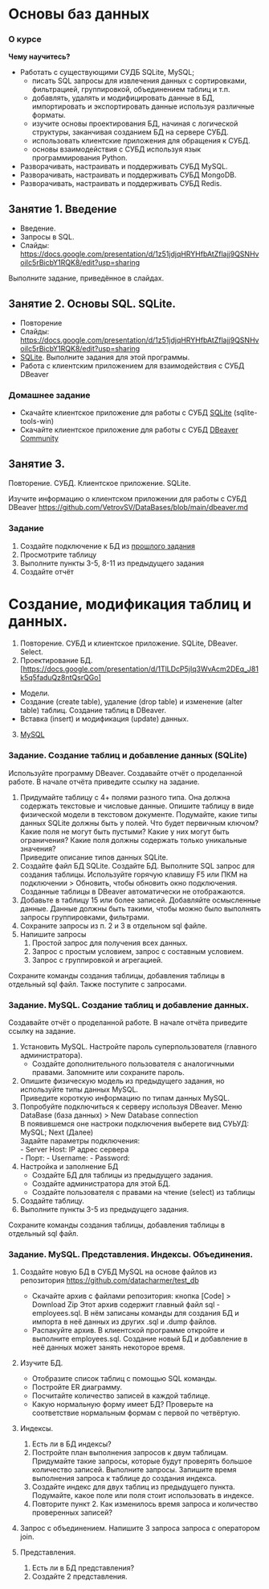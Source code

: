 # Основы баз данных

### О курсе
**Чему научитесь?**
- Работать с существующими СУДБ SQLite, MySQL; 
    - писать SQL запросы для извлечения данных с сортировками, фильтрацией, группировкой, объединением таблиц и т.п.
    - добавлять, удалять и модифицировать данные в БД, импортировать и экспортировать данные используя различные форматы.
    - изучите основы проектирования БД, начиная с логической структуры, заканчивая созданием БД на сервере СУБД.
    - использовать клиентские приложения для обращения к СУБД.
    - основы взаимодействия с СУБД используя язык программирования Python.
- Разворачивать, настраивать и поддерживать СУБД MySQL.
- Разворачивать, настраивать и поддерживать СУБД MongoDB.
- Разворачивать, настраивать и поддерживать СУБД Redis.



## Занятие 1. Введение
- Введение.
- Запросы в SQL.
- Слайды: https://docs.google.com/presentation/d/1z51jdjqHRYHfbAtZflajj9QSNHvoiIc5rBicbY1RQK8/edit?usp=sharing

Выполните задание, приведённое в слайдах.


## Занятие 2. Основы SQL. SQLite.
- Повторение
- Слайды: https://docs.google.com/presentation/d/1z51jdjqHRYHfbAtZflajj9QSNHvoiIc5rBicbY1RQK8/edit?usp=sharing
- [SQLite](../SQLite.md). Выполните задания для этой программы.
- Работа с клиентским приложением для взаимодействия с СУБД DBeaver

### Домашнее задание
- Скачайте клиентское приложение для работы с СУБД [SQLite](https://www.sqlite.org/index.html) (sqlite-tools-win)
- Скачайте клиентское приложение для работы с СУБД [DBeaver Community](https://dbeaver.io/)



## Занятие 3.

Повторение. СУБД. Клиентское приложение. SQLite.

Изучите информацию о клиентском приложении для работы с СУБД DBeaver https://github.com/VetrovSV/DataBases/blob/main/dbeaver.md

### Задание
1. Создайте подключение к БД из [прошлого задания](https://github.com/VetrovSV/DataBases/blob/main/SQLite.md)
1. Просмотрите таблицу
1. Выполните пункты 3-5, 8-11 из предыдущего задания
1. Создайте отчёт


# Создание, модификация таблиц и данных.
1. Повторение. СУБД и клиентское приложение. SQLite, DBeaver. Select.
2. Проектирование БД. [https://docs.google.com/presentation/d/1TlLDcP5jIq3WvAcm2DEq_J81k5q5faduQz8ntQsrQGo]
- Модели. 
- Создание (create table), удаление (drop table) и изменение (alter table) таблиц. Создание таблиц в DBeaver.
- Вставка (insert) и модификация (update) данных.
3. [MySQL](../MySQL.md)



### Задание. Создание таблиц и добавление данных (SQLite)
Используйте программу DBeaver.
Создавайте отчёт о проделанной работе. В начале отчёта приведите ссылку на задание. 

1. Придумайте таблицу с 4+ полями разного типа. Она должна содержать текстовые и числовые данные. Опишите таблицу в виде физической модели в текстовом документе. Подумайте, какие типы данных SQLite должны быть у полей. Что будет первичным ключом? Какие поля не могут быть пустыми? Какие у них могут быть ограничения? Какие поля должны содержать только уникальные значения?\
Приведите описание типов данных SQLite.
2. Создайте файл БД SQLite. Создайте БД. Выполните SQL запрос для создания таблицы. Используйте горячую клавишу <key>F5</key> или ПКМ на подключении > Обновить, чтобы обновить окно подключения. Созданные таблицы в DBeaver автоматически не отображаются.
3. Добавьте в таблицу 15 или более записей. Добавляйте осмысленные данные. Данные должны быть такими, чтобы можно было выполнять запросы группировками, фильтрами.
4. Сохраните запросы из п. 2 и 3 в отдельном sql файле.
5. Напишите запросы
    1. Простой запрос для получения всех данных.
    2. Запрос с простым условием, запрос с составным условием.
    3. Запрос с группировкой и агрегацией.

Сохраните команды создания таблицы, добавления таблицы в отдельный sql файл. Также поступите с запросами.


### Задание. MySQL. Создание таблиц и добавление данных.
Создавайте отчёт о проделанной работе. В начале отчёта приведите ссылку на задание.


1. Установить MySQL. Настройте пароль суперпользователя (главного администратора).
    - Создайте дополнительного пользователя с аналогичными правами. Запомните или сохраните пароль.
2. Опишите физическую модель из предыдущего задания, но используйте типы данных MySQL.\
Приведите короткую информацию по типам данных MySQL.
3. Попробуйте подключиться к серверу используя DBeaver. 
    Меню DataBase (база данных) > New Database connection\
    В появившемся оне настроки подключения выберете вид СУЬУД: MySQL; Next (Далее)\
    Задайте параметры подключения:\
        - Server Host: IP адрес сервера\
        - Порт: 
        - Username:
        - Password: 
4. Настройка и заполнение БД
    - Создайте БД для таблицы из предыдущего задания.
    - Создайте администратора для этой БД.
    - Создайте пользователя с правами на чтение (select) из таблицы
5. Создайте таблицу.
6. Выполните пункты 3-5 из предыдущего задания.


Сохраните команды создания таблицы, добавления таблицы в отдельный sql файл.


### Задание. MySQL. Представления. Индексы. Объединения.
1. Создайте новую БД в СУБД MySQL на основе файлов из репозитория https://github.com/datacharmer/test_db
    - Скачайте архив с файлами репозитория: кнопка [Code] > Download Zip
    Этот архив содержит главный файл sql - employees.sql. В нём записаны команды для создания БД и импорта в неё данных из других .sql и .dump файлов.
    - Распакуйте архив. В клиентской программе откройте и выполните employees.sql. Создание новый БД и добавление в неё данных может занять некоторое время.

2. Изучите БД.
    - Отобразите список таблиц с помощью SQL команды.
    - Постройте ER диаграмму.
    - Посчитайте количество записей в каждой таблице.
    - Какую нормальную форму имеет БД? Проверьте на соответствие нормальным формам с первой по четвёртую.

3. Индексы. 
    1. Есть ли в БД индексы?
    2. Постройте план выполнения запросов к двум таблицам. Придумайте такие запросы, которые будут проверять большое количество записей. Выполните запросы. Запишите время выполнения запроса к таблице до создания индекса.
    3. Создайте индекс для двух таблиц из предыдущего пункта. Подумайте, какое поле или поля стоит использовать в индексе.
    4. Повторите пункт 2. Как изменилось время запроса и количество проверенных записей?

4. Запрос с объединением. Напишите 3 запроса запроса с оператором join.

5. Представления.
    1. Есть ли в БД представления?
    2. Создайте 2 представления.

